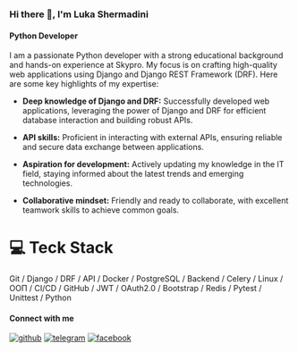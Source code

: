 ### Hi there 👋, I'm Luka Shermadini

#### Python Developer

I am a passionate Python developer with a strong educational background and hands-on experience at Skypro. My focus is on crafting high-quality web applications using Django and Django REST Framework (DRF). Here are some key highlights of my expertise:

- **Deep knowledge of Django and DRF:** Successfully developed web applications, leveraging the power of Django and DRF for efficient database interaction and building robust APIs.

- **API skills:** Proficient in interacting with external APIs, ensuring reliable and secure data exchange between applications.

- **Aspiration for development:** Actively updating my knowledge in the IT field, staying informed about the latest trends and emerging technologies.

- **Collaborative mindset:** Friendly and ready to collaborate, with excellent teamwork skills to achieve common goals.

# 💻 Teck Stack

Git / Django / DRF / API / Docker / PostgreSQL / Backend / Celery / Linux / ООП / CI/CD / GitHub / JWT / OAuth2.0 / Bootstrap / Redis / Pytest / Unittest / Python

#### Connect with me

[<img src='https://cdn.iconscout.com/icon/free/png-256/free-github-159-721954.png?f=webp&w=64' alt='github'>](https://github.com/Sherika91) 
[<img src='https://cdn.iconscout.com/icon/free/png-512/free-telegram-3-226554.png?f=webp&w=64' alt='telegram'>](https://t.me/LukaShermadini) 
[<img src='https://cdn.iconscout.com/icon/free/png-512/free-facebook-2038471-1718509.png?f=webp&w=64' alt='facebook'>](https://www.facebook.com/luka.shermadini8/)
